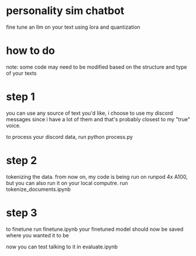 # personality sim chatbot
fine tune an llm on your text using lora and quantization

# how to do

note: some code may need to be modified based on the structure and type of your texts

# step 1
you can use any source of text you'd like, i choose to use my discord messages since i have a lot of them and that's probably closest to my "true" voice. 

to process your discord data, run python process.py

# step 2 
tokenizing the data. from now on, my code is being run on runpod 4x A100, but you can also run it on your local computre. run tokenize_documents.ipynb

# step 3
to finetune run finetune.ipynb 
your finetuned model should now be saved where you wanted it to be

now you can test talking to it in evaluate.ipynb
